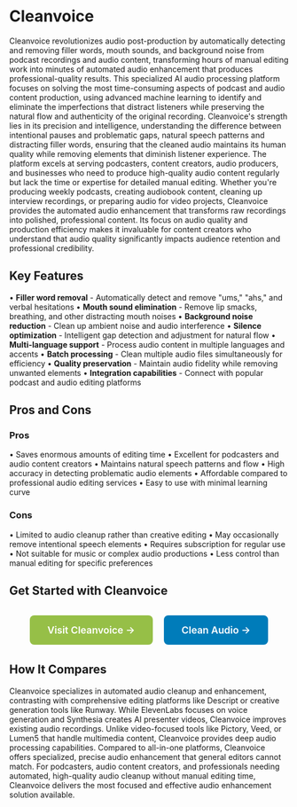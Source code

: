 # Cleanvoice

Cleanvoice revolutionizes audio post-production by automatically detecting and removing filler words, mouth sounds, and background noise from podcast recordings and audio content, transforming hours of manual editing work into minutes of automated audio enhancement that produces professional-quality results. This specialized AI audio processing platform focuses on solving the most time-consuming aspects of podcast and audio content production, using advanced machine learning to identify and eliminate the imperfections that distract listeners while preserving the natural flow and authenticity of the original recording. Cleanvoice's strength lies in its precision and intelligence, understanding the difference between intentional pauses and problematic gaps, natural speech patterns and distracting filler words, ensuring that the cleaned audio maintains its human quality while removing elements that diminish listener experience. The platform excels at serving podcasters, content creators, audio producers, and businesses who need to produce high-quality audio content regularly but lack the time or expertise for detailed manual editing. Whether you're producing weekly podcasts, creating audiobook content, cleaning up interview recordings, or preparing audio for video projects, Cleanvoice provides the automated audio enhancement that transforms raw recordings into polished, professional content. Its focus on audio quality and production efficiency makes it invaluable for content creators who understand that audio quality significantly impacts audience retention and professional credibility.

## Key Features

• **Filler word removal** - Automatically detect and remove "ums," "ahs," and verbal hesitations
• **Mouth sound elimination** - Remove lip smacks, breathing, and other distracting mouth noises
• **Background noise reduction** - Clean up ambient noise and audio interference
• **Silence optimization** - Intelligent gap detection and adjustment for natural flow
• **Multi-language support** - Process audio content in multiple languages and accents
• **Batch processing** - Clean multiple audio files simultaneously for efficiency
• **Quality preservation** - Maintain audio fidelity while removing unwanted elements
• **Integration capabilities** - Connect with popular podcast and audio editing platforms

## Pros and Cons

### Pros
• Saves enormous amounts of editing time
• Excellent for podcasters and audio content creators
• Maintains natural speech patterns and flow
• High accuracy in detecting problematic audio elements
• Affordable compared to professional audio editing services
• Easy to use with minimal learning curve

### Cons
• Limited to audio cleanup rather than creative editing
• May occasionally remove intentional speech elements
• Requires subscription for regular use
• Not suitable for music or complex audio productions
• Less control than manual editing for specific preferences

## Get Started with Cleanvoice

<div style="text-align: center; margin: 2rem 0;">
  <a href="https://cleanvoice.ai" target="_blank" rel="noopener noreferrer" style="display: inline-block; background: #96BF47; color: white; padding: 1rem 2rem; text-decoration: none; border-radius: 8px; font-weight: 600; font-size: 1.1rem; margin-right: 1rem;">Visit Cleanvoice →</a>
  <a href="https://cleanvoice.ai/signup" target="_blank" rel="noopener noreferrer" style="display: inline-block; background: #007cba; color: white; padding: 1rem 2rem; text-decoration: none; border-radius: 8px; font-weight: 600; font-size: 1.1rem;">Clean Audio →</a>
</div>

## How It Compares

Cleanvoice specializes in automated audio cleanup and enhancement, contrasting with comprehensive editing platforms like Descript or creative generation tools like Runway. While ElevenLabs focuses on voice generation and Synthesia creates AI presenter videos, Cleanvoice improves existing audio recordings. Unlike video-focused tools like Pictory, Veed, or Lumen5 that handle multimedia content, Cleanvoice provides deep audio processing capabilities. Compared to all-in-one platforms, Cleanvoice offers specialized, precise audio enhancement that general editors cannot match. For podcasters, audio content creators, and professionals needing automated, high-quality audio cleanup without manual editing time, Cleanvoice delivers the most focused and effective audio enhancement solution available.
